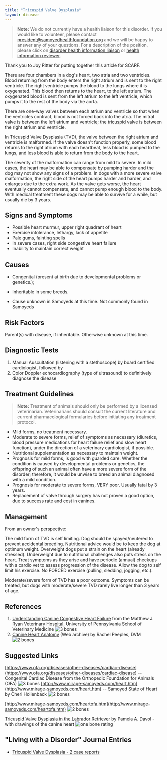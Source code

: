 ```yaml
---
title: "Tricuspid Valve Dysplasia"
layout: disease
---
```


> **Note:** We do not currently have a health liaison for this disorder.
> If you would like to volunteer, please contact
> [president@samoyedhealthfoundation.org](mailto:president@samoyedhealthfoundation.org?subject=Questions%20about%20becoming%20a%20Health%20Information%20Liaison%20or%20Reviewer)
> and we will be happy to answer any of your questions.
> For a description of the position, please click on
> [disorder health information liaison](/become-a-health-information-liaison)
> or
> [health information reviewer](/become-a-health-information-reviewer).

Thank you to Joy Ritter for putting together this article for SCARF.

There are four chambers in a dog's heart, two atria and two ventricles.
Blood returning from the body enters the right atrium and is sent to the
right ventricle. The right ventricle pumps the blood to the lungs where
it is oxygenated. This blood then returns to the heart, to the left
atrium. The oxygenated blood is sent from the left atrium to the left
ventricle, which pumps it to the rest of the body via the aorta.

There are one-way valves between each atrium and ventricle so that when
the ventricles contract, blood is not forced back into the atria. The
mitral valve is between the left atrium and ventricle; the tricuspid
valve is between the right atrium and ventricle.

In Tricuspid Valve Dysplasia (TVD), the valve between the right atrium
and ventricle is malformed. If the valve doesn't function properly,
some blood returns to the right atrium with each heartbeat, less blood
is pumped to the lungs, and less blood is able to return from the body
to the heart.

The severity of the malformation can range from mild to severe. In mild
cases, the heart may be able to compensate by pumping harder and the dog
may not show any signs of a problem. In dogs with a more severe valve
malformation, the right side of the heart pumps harder and harder, and
enlarges due to the extra work. As the valve gets worse, the heart
eventually cannot compensate, and cannot pump enough blood to the body.
With medical treatment these dogs may be able to survive for a while,
but usually die by 3 years.

## Signs and Symptoms

- Possible heart murmur, upper right quadrant of heart
- Exercise intolerance, lethargy, lack of appetite
- Pale gums, fainting spells
- In severe cases, right side congestive heart failure
- Inability to maintain correct weight

## Causes

- Congenital (present at birth due to developmental problems or
  genetics.);

- Inheritable in some breeds.

- Cause unknown in Samoyeds at this time. Not commonly found in
  Samoyeds

## Risk Factors

Parent(s) with disease, if inheritable. Otherwise unknown at this time.

## Diagnostic Tests

1.  Manual Auscultation (listening with a stethoscope) by board
    certified cardiologist, followed by
2.  Color Doppler echocardiography (type of ultrasound) to definitively
    diagnose the disease

## Treatment Guidelines

> **Note:** Treatment of animals should only be performed by a licensed
> veterinarian. Veterinarians should consult the current literature and
> current pharmacological formularies before initiating any treatment
> protocol.

- Mild forms, no treatment necessary.
- Moderate to severe forms, relief of symptoms as necessary
  (diuretics, blood pressure medications for heart failure relief and
  slow heart function), under the direction of a veterinary
  cardiologist, if possible.
- Nutritional supplementation as necessary to maintain weight.
- Prognosis for mild forms, is good with guarded care. Whether the
  condition is caused by developmental problems or genetics, the
  offspring of such an animal often have a more severe form of the
  disorder; therefore, it would be unwise to breed an animal diagnosed
  with a mild condition.
- Prognosis for moderate to severe forms, VERY poor. Usually fatal by
  3 years.
- Replacement of valve through surgery has not proven a good option,
  due to success rate and cost in canines.

## Management

From an owner's perspective:

The mild form of TVD is self limiting. Dog should be spayed/neutered to
prevent accidental breeding. Nutritional advice would be to keep the
dog at optimum weight. Overweight dogs put a strain on the heart
(already stressed). Underweight due to nutritional challenges also puts
stress on the heart. Treat symptoms as they arise and have periodic
(annual) checkups with a cardio vet to assess progression of the
disease. Allow the dog to self limit his exercise. No FORCED exercise
(pulling, sledding, jogging, etc.).

Moderate/severe form of TVD has a poor outcome. Symptoms can be
treated, but dogs with moderate/severe TVD rarely live longer than 3
years of age.

## References

1.  [Understanding Canine Congestive Heart
    Failure](<http://www.vet.upenn.edu/docs/default-source/cardiology-brochures-(ryan)/understanding-heart-failure.pdf?sfvrsn=0>)
    from the Matthew J. Ryan Veterinary Hospital, University of
    Pennsylvania School of Veterinary Medicine ![3
bones](/img/3-bones.png)
2.  [Canine Heart
    Anatomy](http://web.archive.org/web/20041119090303/http://www.geocities.com/labsr4ulist/pawtvd.htm)
    (Web archive) by Rachel Peeples, DVM ![2 bones](/img/2-bones.png)

## Suggested Links

[https://www.ofa.org/diseases/other-diseases/cardiac-disease](https://www.ofa.org/diseases/other-diseases/cardiac-disease)
\-- Congenital Cardiac Disease from the Orthopedic Foundation for
Animals (OFA) ![3 bones](/img/3-bones.png)
[http://www.mirage-samoyeds.com/heart.htm](http://www.mirage-samoyeds.com/heart.htm) \--
Samoyed State of Heart by Cheri Hollenback ![2
bones](/img/2-bones.png)

[http://www.mirage-samoyeds.com/heartofa.htm](http://www.mirage-samoyeds.com/heartofa.htm)
![2 bones](/img/2-bones.png)

[Tricuspid Valve Dysplasia in the Labrador
Retriever](http://www.labbies.com/tvd.htm) by Pamela A.
Davol - with drawings of the canine heart ![one bone
rating](/img/1-bone.png)

## "Living with a Disorder" Journal Entries

- [Tricuspid Valve Dysplasia - 2 case reports](/diseases/tricuspid-valve-dysplasia-2-case-reports)
